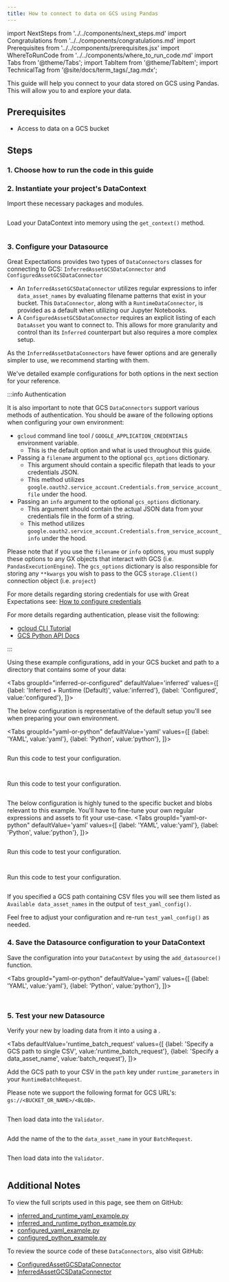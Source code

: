 ```yaml
---
title: How to connect to data on GCS using Pandas
---
```


import NextSteps from '../../components/next_steps.md'
import Congratulations from '../../components/congratulations.md'
import Prerequisites from '../../components/prerequisites.jsx'
import WhereToRunCode from '../../components/where_to_run_code.md'
import Tabs from '@theme/Tabs';
import TabItem from '@theme/TabItem';
import TechnicalTag from '@site/docs/term_tags/_tag.mdx';

This guide will help you connect to your data stored on GCS using Pandas.
This will allow you to <TechnicalTag tag="validation" text="Validate" /> and explore your data.

## Prerequisites

<Prerequisites>

- Access to data on a GCS bucket

</Prerequisites>

## Steps

### 1. Choose how to run the code in this guide

<WhereToRunCode />

### 2. Instantiate your project's DataContext

Import these necessary packages and modules.

```python name="tests/integration/docusaurus/connecting_to_your_data/cloud/gcs/pandas/inferred_and_runtime_yaml_example.py imports"
```

Load your DataContext into memory using the `get_context()` method.

```python name="tests/integration/docusaurus/connecting_to_your_data/cloud/gcs/pandas/inferred_and_runtime_yaml_example.py get_context"
```

### 3. Configure your Datasource

Great Expectations provides two types of `DataConnectors` classes for connecting to GCS: `InferredAssetGCSDataConnector` and `ConfiguredAssetGCSDataConnector`

- An `InferredAssetGCSDataConnector` utilizes regular expressions to infer `data_asset_names` by evaluating filename patterns that exist in your bucket. This `DataConnector`, along with a `RuntimeDataConnector`, is provided as a default when utilizing our Jupyter Notebooks.
- A `ConfiguredAssetGCSDataConnector` requires an explicit listing of each `DataAsset` you want to connect to. This allows for more granularity and control than its `Inferred` counterpart but also requires a more complex setup.

As the `InferredAssetDataConnectors` have fewer options and are generally simpler to use, we recommend starting with them.

We've detailed example configurations for both options in the next section for your reference.

:::info Authentication

It is also important to note that GCS `DataConnectors` support various methods of authentication. You should be aware of the following options when configuring your own environment:

* `gcloud` command line tool / `GOOGLE_APPLICATION_CREDENTIALS` environment variable.
  - This is the default option and what is used throughout this guide.
* Passing a `filename` argument to the optional `gcs_options` dictionary.
  - This argument should contain a specific filepath that leads to your credentials JSON.
  - This method utilizes `google.oauth2.service_account.Credentials.from_service_account_file` under the hood.
* Passing an `info` argument to the optional `gcs_options` dictionary.
  - This argument should contain the actual JSON data from your credentials file in the form of a string.
  - This method utilizes `google.oauth2.service_account.Credentials.from_service_account_info` under the hood.

Please note that if you use the `filename` or `info` options, you must supply these options to any GX objects that interact with GCS (i.e. `PandasExecutionEngine`).
The `gcs_options` dictionary is also responsible for storing any `**kwargs` you wish to pass to the GCS `storage.Client()` connection object (i.e. `project`)

For more details regarding storing credentials for use with Great Expectations see: [How to configure credentials](../../../setup/configuring_data_contexts/how_to_configure_credentials.md)

For more details regarding authentication, please visit the following:
* [gcloud CLI Tutorial](https://cloud.google.com/storage/docs/reference/libraries)
* [GCS Python API Docs](https://googleapis.dev/python/storage/latest/index.html)

:::

Using these example configurations, add in your GCS bucket and path to a directory that contains some of your data:

<Tabs
  groupId="inferred-or-configured"
  defaultValue='inferred'
  values={[
  {label: 'Inferred + Runtime (Default)', value:'inferred'},
  {label: 'Configured', value:'configured'},
  ]}>

<TabItem value="inferred">

The below configuration is representative of the default setup you'll see when preparing your own environment.

<Tabs
  groupId="yaml-or-python"
  defaultValue='yaml'
  values={[
  {label: 'YAML', value:'yaml'},
  {label: 'Python', value:'python'},
  ]}>

<TabItem value="yaml">

```python name="tests/integration/docusaurus/connecting_to_your_data/cloud/gcs/pandas/inferred_and_runtime_yaml_example.py datasource_yaml"
```

Run this code to test your configuration.

```python name="tests/integration/docusaurus/connecting_to_your_data/cloud/gcs/pandas/inferred_and_runtime_yaml_example.py add_datasource"
```

</TabItem>
 
<TabItem value="python">

```python name="tests/integration/docusaurus/connecting_to_your_data/cloud/gcs/pandas/inferred_and_runtime_python_example.py datasource_config"
```

Run this code to test your configuration.

```python name="tests/integration/docusaurus/connecting_to_your_data/cloud/gcs/pandas/inferred_and_runtime_python_example.py test_yaml_config"
```

</TabItem>

</Tabs>

</TabItem>

<TabItem value="configured">

The below configuration is highly tuned to the specific bucket and blobs relevant to this example. You'll have to fine-tune your own regular expressions and assets to fit your use-case.
<Tabs
  groupId="yaml-or-python"
  defaultValue='yaml'
  values={[
  {label: 'YAML', value:'yaml'},
  {label: 'Python', value:'python'},
  ]}>

<TabItem value="yaml">

```python name="tests/integration/docusaurus/connecting_to_your_data/cloud/gcs/pandas/configured_yaml_example.py datasource config"
```

Run this code to test your configuration.

```python name="tests/integration/docusaurus/connecting_to_your_data/cloud/gcs/pandas/configured_yaml_example.py test datasource config"
```
</TabItem>
<TabItem value="python">

```python name="tests/integration/docusaurus/connecting_to_your_data/cloud/gcs/pandas/configured_python_example.py datasource config"
```

Run this code to test your configuration.

```python name="tests/integration/docusaurus/connecting_to_your_data/cloud/gcs/pandas/configured_python_example.py test datasource config"
```

</TabItem>

</Tabs>

</TabItem>

</Tabs>

If you specified a GCS path containing CSV files you will see them listed as `Available data_asset_names` in the output of `test_yaml_config()`.

Feel free to adjust your configuration and re-run `test_yaml_config()` as needed.

### 4. Save the Datasource configuration to your DataContext

Save the configuration into your `DataContext` by using the `add_datasource()` function.

<Tabs
  groupId="yaml-or-python"
  defaultValue='yaml'
  values={[
  {label: 'YAML', value:'yaml'},
  {label: 'Python', value:'python'},
  ]}>

<TabItem value="yaml">

```python name="tests/integration/docusaurus/connecting_to_your_data/cloud/gcs/pandas/inferred_and_runtime_yaml_example.py add_datasource"
```

</TabItem>

<TabItem value="python">

```python name="tests/integration/docusaurus/connecting_to_your_data/cloud/gcs/pandas/inferred_and_runtime_python_example.py add_datasource"
```

</TabItem>

</Tabs>

### 5. Test your new Datasource

Verify your new <TechnicalTag tag="datasource" text="Datasource" /> by loading data from it into a <TechnicalTag tag="validator" text="Validator" /> using a <TechnicalTag tag="batch_request" text="Batch Request" />.

<Tabs
  defaultValue='runtime_batch_request'
  values={[
  {label: 'Specify a GCS path to single CSV', value:'runtime_batch_request'},
  {label: 'Specify a data_asset_name', value:'batch_request'},
  ]}>

<TabItem value="runtime_batch_request">

Add the GCS path to your CSV in the `path` key under `runtime_parameters` in your `RuntimeBatchRequest`.

Please note we support the following format for GCS URL's: `gs://<BUCKET_OR_NAME>/<BLOB>`.

```python name="tests/integration/docusaurus/connecting_to_your_data/cloud/gcs/pandas/inferred_and_runtime_yaml_example.py rumtime_batch_request"
```

Then load data into the `Validator`.

```python name="tests/integration/docusaurus/connecting_to_your_data/cloud/gcs/pandas/inferred_and_runtime_yaml_example.py validator_creation"
```

</TabItem>

<TabItem value="batch_request">

Add the name of the <TechnicalTag tag="data_asset" text="Data Asset" /> to the `data_asset_name` in your `BatchRequest`.

```python name="tests/integration/docusaurus/connecting_to_your_data/cloud/gcs/pandas/inferred_and_runtime_yaml_example.py batch_request"
```

Then load data into the `Validator`.

```python name="tests/integration/docusaurus/connecting_to_your_data/cloud/gcs/pandas/inferred_and_runtime_yaml_example.py validator_creation"
```

</TabItem>

</Tabs>

<Congratulations />

## Additional Notes

To view the full scripts used in this page, see them on GitHub:

- [inferred_and_runtime_yaml_example.py](https://github.com/great-expectations/great_expectations/blob/develop/tests/integration/docusaurus/connecting_to_your_data/cloud/gcs/pandas/inferred_and_runtime_yaml_example.py)
- [inferred_and_runtime_python_example.py](https://github.com/great-expectations/great_expectations/blob/develop/tests/integration/docusaurus/connecting_to_your_data/cloud/gcs/pandas/inferred_and_runtime_python_example.py)
- [configured_yaml_example.py](https://github.com/great-expectations/great_expectations/blob/develop/tests/integration/docusaurus/connecting_to_your_data/cloud/gcs/pandas/configured_yaml_example.py)
- [configured_python_example.py](https://github.com/great-expectations/great_expectations/blob/develop/tests/integration/docusaurus/connecting_to_your_data/cloud/gcs/pandas/configured_python_example.py)

To review the source code of these `DataConnectors`, also visit GitHub:

- [ConfiguredAssetGCSDataConnector](https://github.com/great-expectations/great_expectations/blob/develop/great_expectations/datasource/data_connector/configured_asset_gcs_data_connector.py)
- [InferredAssetGCSDataConnector](https://github.com/great-expectations/great_expectations/blob/develop/great_expectations/datasource/data_connector/inferred_asset_gcs_data_connector.py)
